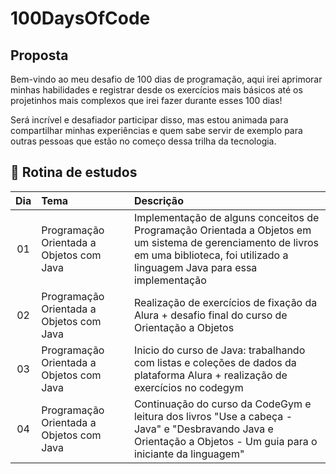 # 100DaysOfCode

## Proposta
Bem-vindo ao meu desafio de 100 dias de programação, aqui irei aprimorar minhas habilidades e registrar desde os exercícios mais básicos até os projetinhos mais complexos que irei fazer durante esses 100 dias!

Será incrível e desafiador participar disso, mas estou animada para compartilhar minhas experiências e quem sabe servir de exemplo para outras pessoas que estão no começo dessa trilha da tecnologia.

## 📅 Rotina de estudos
|Dia|Tema|Descrição|
|:---:|:---|:---|
|01|Programação Orientada a Objetos com Java | Implementação de alguns conceitos de Programação Orientada a Objetos em um sistema de gerenciamento de livros em uma biblioteca, foi utilizado a linguagem Java para essa implementação|
|02|Programação Orientada a Objetos com Java| Realização de exercícios de fixação da Alura + desafio final do curso de Orientação a Objetos|
|03|Programação Orientada a Objetos com Java|Inicio do curso de Java: trabalhando com listas e coleções de dados da plataforma Alura + realização de exercícios no codegym|
|04|Programação Orientada a Objetos com Java|Continuação do curso da CodeGym e leitura dos livros "Use a cabeça - Java" e "Desbravando Java e Orientação a Objetos - Um guia para o iniciante da linguagem"|
